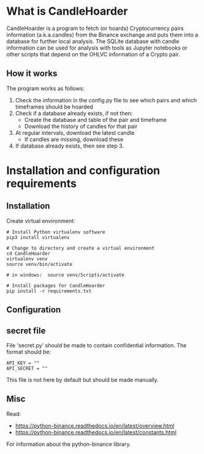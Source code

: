# What is CandleHoarder

CandleHoarder is a program to fetch (or hoards) Cryptocurrency pairs information (a.k.a.candles) from the Binance exchange and puts them into a database for further local analysis. The SQLite database with candle information can be used for analysis with tools as Jupyter notebooks or other scripts that depend on the OHLVC information of a Crypto pair.

## How it works

The program works as follows:

1. Check the information in the config.py file to see which pairs and which timeframes should be hoarded
2. Check if a database already exists, if not then:
    * Create the database and table of the pair and timeframe
    * Download the history of candles for that pair
3. At regular intervals, download the latest candle
    * If candles are missing, download these
4. If database already exists, then see step 3.

# Installation and configuration requirements

## Installation

Create virtual environment:

```
# Install Python virtualenv software
pip3 install virtualenv

# Change to directory and create a virtual environment
cd CandleHoarder
virtualenv venv
source venv/bin/activate

# in windows:  source venv/Scripts/activate

# Install packages for CandleHoarder
pip install -r requirements.txt
```

## Configuration

## secret file

File 'secret.py' should be made to contain confidential information. The format should be:

```
API_KEY = ""
API_SECRET = ""

```

This file is not here by default but should be made manually.

## Misc

Read: 

* https://python-binance.readthedocs.io/en/latest/overview.html
* https://python-binance.readthedocs.io/en/latest/constants.html

For information about the python-binance library.



